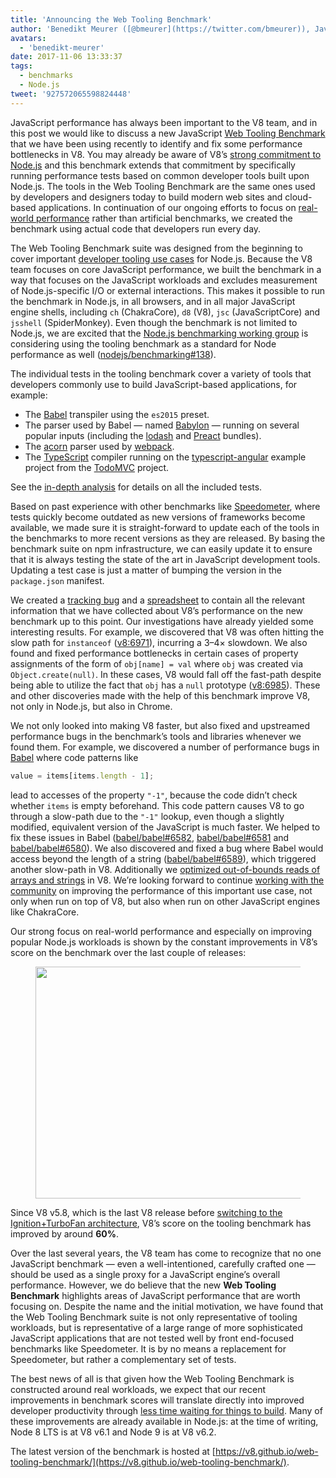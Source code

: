 ```yaml
---
title: 'Announcing the Web Tooling Benchmark'
author: 'Benedikt Meurer ([@bmeurer](https://twitter.com/bmeurer)), JavaScript Performance Juggler'
avatars:
  - 'benedikt-meurer'
date: 2017-11-06 13:33:37
tags:
  - benchmarks
  - Node.js
tweet: '927572065598824448'
---
```

JavaScript performance has always been important to the V8 team, and in this post we would like to discuss a new JavaScript [Web Tooling Benchmark](https://v8.github.io/web-tooling-benchmark) that we have been using recently to identify and fix some performance bottlenecks in V8. You may already be aware of V8’s [strong commitment to Node.js](/blog/v8-nodejs) and this benchmark extends that commitment by specifically running performance tests based on common developer tools built upon Node.js. The tools in the Web Tooling Benchmark are the same ones used by developers and designers today to build modern web sites and cloud-based applications. In continuation of our ongoing efforts to focus on [real-world performance](/blog/real-world-performance/) rather than artificial benchmarks, we created the benchmark using actual code that developers run every day.

The Web Tooling Benchmark suite was designed from the beginning to cover important [developer tooling use cases](https://github.com/nodejs/benchmarking/blob/master/docs/use_cases.md#web-developer-tooling) for Node.js. Because the V8 team focuses on core JavaScript performance, we built the benchmark in a way that focuses on the JavaScript workloads and excludes measurement of Node.js-specific I/O or external interactions. This makes it possible to run the benchmark in Node.js, in all browsers, and in all major JavaScript engine shells, including `ch` (ChakraCore), `d8` (V8), `jsc` (JavaScriptCore) and `jsshell` (SpiderMonkey). Even though the benchmark is not limited to Node.js, we are excited that the [Node.js benchmarking working group](https://github.com/nodejs/benchmarking) is considering using the tooling benchmark as a standard for Node performance as well ([nodejs/benchmarking#138](https://github.com/nodejs/benchmarking/issues/138)).

The individual tests in the tooling benchmark cover a variety of tools that developers commonly use to build JavaScript-based applications, for example:

- The [Babel](https://github.com/babel/babel) transpiler using the `es2015` preset.
- The parser used by Babel — named [Babylon](https://github.com/babel/babylon) — running on several popular inputs (including the [lodash](https://lodash.com/) and [Preact](https://github.com/developit/preact) bundles).
- The [acorn](https://github.com/ternjs/acorn) parser used by [webpack](http://webpack.js.org/).
- The [TypeScript](http://www.typescriptlang.org/) compiler running on the [typescript-angular](https://github.com/tastejs/todomvc/tree/master/examples/typescript-angular) example project from the [TodoMVC](https://github.com/tastejs/todomvc) project.

See the [in-depth analysis](https://github.com/v8/web-tooling-benchmark/blob/master/docs/in-depth.md) for details on all the included tests.

Based on past experience with other benchmarks like [Speedometer](http://browserbench.org/Speedometer), where tests quickly become outdated as new versions of frameworks become available, we made sure it is straight-forward to update each of the tools in the benchmarks to more recent versions as they are released. By basing the benchmark suite on npm infrastructure, we can easily update it to ensure that it is always testing the state of the art in JavaScript development tools. Updating a test case is just a matter of bumping the version in the `package.json` manifest.

We created a [tracking bug](http://crbug.com/v8/6936) and a [spreadsheet](https://docs.google.com/spreadsheets/d/14XseWDyiJyxY8_wXkQpc7QCKRgMrUbD65sMaNvAdwXw) to contain all the relevant information that we have collected about V8’s performance on the new benchmark up to this point. Our investigations have already yielded some interesting results. For example, we discovered that V8 was often hitting the slow path for `instanceof` ([v8:6971](http://crbug.com/v8/6971)), incurring a 3–4× slowdown. We also found and fixed performance bottlenecks in certain cases of property assignments of the form of `obj[name] = val` where `obj` was created via `Object.create(null)`. In these cases, V8 would fall off the fast-path despite being able to utilize the fact that `obj` has a `null` prototype ([v8:6985](http://crbug.com/v8/6985)). These and other discoveries made with the help of this benchmark improve V8, not only in Node.js, but also in Chrome.

We not only looked into making V8 faster, but also fixed and upstreamed performance bugs in the benchmark’s tools and libraries whenever we found them. For example, we discovered a number of performance bugs in [Babel](https://github.com/babel/babel) where code patterns like

```js
value = items[items.length - 1];
```

lead to accesses of the property `"-1"`, because the code didn’t check whether `items` is empty beforehand. This code pattern causes V8 to go through a slow-path due to the `"-1"` lookup, even though a slightly modified, equivalent version of the JavaScript is much faster. We helped to fix these issues in Babel ([babel/babel#6582](https://github.com/babel/babel/pull/6582), [babel/babel#6581](https://github.com/babel/babel/pull/6581) and [babel/babel#6580](https://github.com/babel/babel/pull/6580)). We also discovered and fixed a bug where Babel would access beyond the length of a string ([babel/babel#6589](https://github.com/babel/babel/pull/6589)), which triggered another slow-path in V8. Additionally we [optimized out-of-bounds reads of arrays and strings](https://twitter.com/bmeurer/status/926357262318305280) in V8. We’re looking forward to continue [working with the community](https://twitter.com/rauchg/status/924349334346276864) on improving the performance of this important use case, not only when run on top of V8, but also when run on other JavaScript engines like ChakraCore.

Our strong focus on real-world performance and especially on improving popular Node.js workloads is shown by the constant improvements in V8’s score on the benchmark over the last couple of releases:

<figure>
  <img src="/_img/web-tooling-benchmark/chart.svg" width="600" height="371" alt="" loading="lazy">
</figure>

Since V8 v5.8, which is the last V8 release before [switching to the Ignition+TurboFan architecture](/blog/launching-ignition-and-turbofan), V8’s score on the tooling benchmark has improved by around **60%**.

Over the last several years, the V8 team has come to recognize that no one JavaScript benchmark — even a well-intentioned, carefully crafted one — should be used as a single proxy for a JavaScript engine’s overall performance. However, we do believe that the new **Web Tooling Benchmark** highlights areas of JavaScript performance that are worth focusing on. Despite the name and the initial motivation, we have found that the Web Tooling Benchmark suite is not only representative of tooling workloads, but is representative of a large range of more sophisticated JavaScript applications that are not tested well by front end-focused benchmarks like Speedometer. It is by no means a replacement for Speedometer, but rather a complementary set of tests.

The best news of all is that given how the Web Tooling Benchmark is constructed around real workloads, we expect that our recent improvements in benchmark scores will translate directly into improved developer productivity through [less time waiting for things to build](https://xkcd.com/303/). Many of these improvements are already available in Node.js: at the time of writing, Node 8 LTS is at V8 v6.1 and Node 9 is at V8 v6.2.

The latest version of the benchmark is hosted at [https://v8.github.io/web-tooling-benchmark/](https://v8.github.io/web-tooling-benchmark/).
